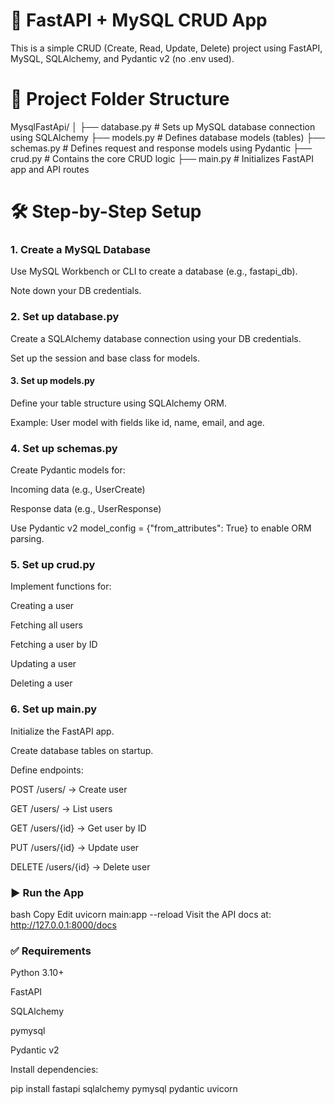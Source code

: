 # 🚀 FastAPI + MySQL CRUD App



This is a simple CRUD (Create, Read, Update, Delete) project using FastAPI, MySQL, SQLAlchemy, and Pydantic v2 (no .env used).

# 📁 Project Folder Structure

MysqlFastApi/
│
├── database.py       # Sets up MySQL database connection using SQLAlchemy
├── models.py         # Defines database models (tables)
├── schemas.py        # Defines request and response models using Pydantic
├── crud.py           # Contains the core CRUD logic
├── main.py           # Initializes FastAPI app and API routes



# 🛠️ Step-by-Step Setup

### 1. Create a MySQL Database
Use MySQL Workbench or CLI to create a database (e.g., fastapi_db).

Note down your DB credentials.

### 2. Set up database.py
Create a SQLAlchemy database connection using your DB credentials.

Set up the session and base class for models.

#### 3. Set up models.py
Define your table structure using SQLAlchemy ORM.

Example: User model with fields like id, name, email, and age.

### 4. Set up schemas.py
Create Pydantic models for:

Incoming data (e.g., UserCreate)

Response data (e.g., UserResponse)

Use Pydantic v2 model_config = {"from_attributes": True} to enable ORM parsing.

### 5. Set up crud.py
Implement functions for:

Creating a user

Fetching all users

Fetching a user by ID

Updating a user

Deleting a user

### 6. Set up main.py
Initialize the FastAPI app.

Create database tables on startup.

Define endpoints:

POST /users/ → Create user

GET /users/ → List users

GET /users/{id} → Get user by ID

PUT /users/{id} → Update user

DELETE /users/{id} → Delete user

### ▶️ Run the App
bash
Copy
Edit
uvicorn main:app --reload
Visit the API docs at:
http://127.0.0.1:8000/docs

### ✅ Requirements
Python 3.10+

FastAPI

SQLAlchemy

pymysql

Pydantic v2

Install dependencies:


pip install fastapi sqlalchemy pymysql pydantic uvicorn